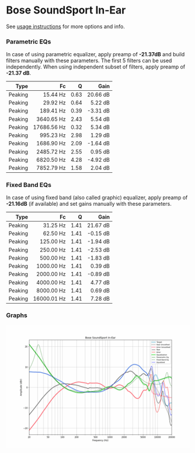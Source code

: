 # Bose SoundSport In-Ear
See [usage instructions](https://github.com/jaakkopasanen/AutoEq#usage) for more options and info.

### Parametric EQs
In case of using parametric equalizer, apply preamp of **-21.37dB** and build filters manually
with these parameters. The first 5 filters can be used independently.
When using independent subset of filters, apply preamp of **-21.37 dB**.

| Type    | Fc          |    Q | Gain     |
|--------:|------------:|-----:|---------:|
| Peaking | 15.44 Hz    | 0.63 | 20.66 dB |
| Peaking | 29.92 Hz    | 0.64 | 5.22 dB  |
| Peaking | 189.41 Hz   | 0.39 | -3.31 dB |
| Peaking | 3640.65 Hz  | 2.43 | 5.54 dB  |
| Peaking | 17686.56 Hz | 0.32 | 5.34 dB  |
| Peaking | 995.23 Hz   | 2.98 | 1.29 dB  |
| Peaking | 1686.90 Hz  | 2.09 | -1.64 dB |
| Peaking | 2485.72 Hz  | 2.55 | 0.95 dB  |
| Peaking | 6820.50 Hz  | 4.28 | -4.92 dB |
| Peaking | 7852.79 Hz  | 1.58 | 2.04 dB  |

### Fixed Band EQs
In case of using fixed band (also called graphic) equalizer, apply preamp of **-21.16dB**
(if available) and set gains manually with these parameters.

| Type    | Fc          |    Q | Gain     |
|--------:|------------:|-----:|---------:|
| Peaking | 31.25 Hz    | 1.41 | 21.67 dB |
| Peaking | 62.50 Hz    | 1.41 | -0.15 dB |
| Peaking | 125.00 Hz   | 1.41 | -1.94 dB |
| Peaking | 250.00 Hz   | 1.41 | -2.53 dB |
| Peaking | 500.00 Hz   | 1.41 | -1.83 dB |
| Peaking | 1000.00 Hz  | 1.41 | 0.39 dB  |
| Peaking | 2000.00 Hz  | 1.41 | -0.89 dB |
| Peaking | 4000.00 Hz  | 1.41 | 4.77 dB  |
| Peaking | 8000.00 Hz  | 1.41 | 0.69 dB  |
| Peaking | 16000.01 Hz | 1.41 | 7.28 dB  |

### Graphs
![](./Bose%20SoundSport%20In-Ear.png)